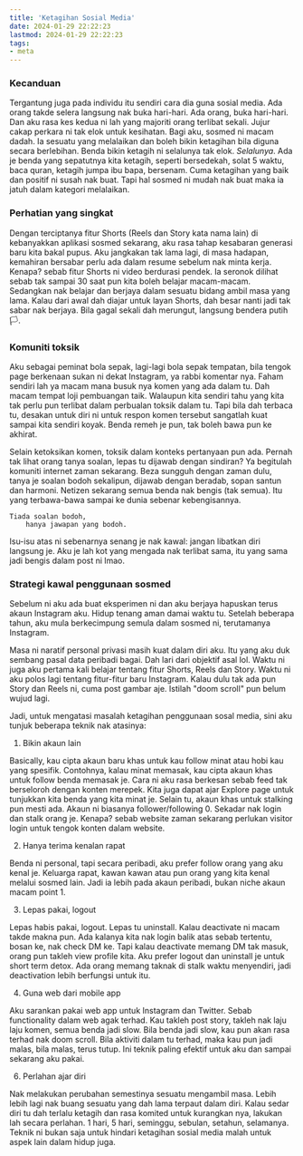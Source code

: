 ```yaml
---
title: 'Ketagihan Sosial Media'
date: 2024-01-29 22:22:23
lastmod: 2024-01-29 22:22:23
tags:
- meta
---
```


### Kecanduan

Tergantung juga pada individu itu sendiri cara dia guna sosial media. Ada orang takde selera langsung nak buka hari-hari. Ada orang, buka hari-hari. Dan aku rasa kes kedua ni lah yang majoriti orang terlibat sekali. Jujur cakap perkara ni tak elok untuk kesihatan. Bagi aku, sosmed ni macam dadah. Ia sesuatu yang melalaikan dan boleh bikin ketagihan bila diguna secara berlebihan. Benda bikin ketagih ni selalunya tak elok. *Selalunya*. Ada je benda yang sepatutnya kita ketagih, seperti bersedekah, solat 5 waktu, baca quran, ketagih jumpa ibu bapa, bersenam. Cuma ketagihan yang baik dan positif ni susah nak buat. Tapi hal sosmed ni mudah nak buat maka ia jatuh dalam kategori melalaikan.

### Perhatian yang singkat

Dengan terciptanya fitur Shorts (Reels dan Story kata nama lain) di kebanyakkan aplikasi sosmed sekarang, aku rasa tahap kesabaran generasi baru kita bakal pupus. Aku jangkakan tak lama lagi, di masa hadapan, kemahiran bersabar perlu ada dalam resume sebelum nak minta kerja. Kenapa? sebab fitur Shorts ni video berdurasi pendek. Ia seronok dilihat sebab tak sampai 30 saat pun kita boleh belajar macam-macam. Sedangkan nak belajar dan berjaya dalam sesuatu bidang ambil masa yang lama. Kalau dari awal dah diajar untuk layan Shorts, dah besar nanti jadi tak sabar nak berjaya. Bila gagal sekali dah merungut, langsung bendera putih 🏳.

### Komuniti toksik

Aku sebagai peminat bola sepak, lagi-lagi bola sepak tempatan, bila tengok page berkenaan sukan ni dekat Instagram, ya rabbi komentar nya. Faham sendiri lah ya macam mana busuk nya komen yang ada dalam tu. Dah macam tempat loji pembuangan taik. Walaupun kita sendiri tahu yang kita tak perlu pun terlibat dalam perbualan toksik dalam tu. Tapi bila dah terbaca tu, desakan untuk diri ni untuk respon komen tersebut sangatlah kuat sampai kita sendiri koyak. Benda remeh je pun, tak boleh bawa pun ke akhirat.

Selain ketoksikan komen, toksik dalam konteks pertanyaan pun ada. Pernah tak lihat orang tanya soalan, lepas tu dijawab dengan sindiran? Ya begitulah komuniti internet zaman sekarang. Beza sungguh dengan zaman dulu, tanya je soalan bodoh sekalipun, dijawab dengan beradab, sopan santun dan harmoni. Netizen sekarang semua benda nak bengis (tak semua). Itu yang terbawa-bawa sampai ke dunia sebenar kebengisannya.

```
Tiada soalan bodoh,
    hanya jawapan yang bodoh.
```

Isu-isu atas ni sebenarnya senang je nak kawal: jangan libatkan diri langsung je. Aku je lah kot yang mengada nak terlibat sama, itu yang sama jadi bengis dalam post ni lmao.

### Strategi kawal penggunaan sosmed

Sebelum ni aku ada buat eksperimen ni dan aku berjaya hapuskan terus akaun Instagram aku. Hidup tenang aman damai waktu tu. Setelah beberapa tahun, aku mula berkecimpung semula dalam sosmed ni, terutamanya Instagram. 

Masa ni naratif personal privasi masih kuat dalam diri aku. Itu yang aku duk sembang pasal data peribadi bagai. Dah lari dari objektif asal lol. Waktu ni juga aku pertama kali belajar tentang fitur Shorts, Reels dan Story. Waktu ni aku polos lagi tentang fitur-fitur baru Instagram. Kalau dulu tak ada pun Story dan Reels ni, cuma post gambar aje. Istilah "doom scroll" pun belum wujud lagi.

Jadi, untuk mengatasi masalah ketagihan penggunaan sosal media, sini aku tunjuk beberapa teknik nak atasinya:

1. Bikin akaun lain

Basically, kau cipta akaun baru khas untuk kau follow minat atau hobi kau yang spesifik. Contohnya, kalau minat memasak, kau cipta akaun khas untuk follow benda memasak je. Cara ni aku rasa berkesan sebab feed tak berseloroh dengan konten merepek. Kita juga dapat ajar Explore page untuk tunjukkan kita benda yang kita minat je. Selain tu, akaun khas untuk stalking pun mesti ada. Akaun ni biasanya follower/following 0. Sekadar nak login dan stalk orang je. Kenapa? sebab website zaman sekarang perlukan visitor login untuk tengok konten dalam website.

2. Hanya terima kenalan rapat

Benda ni personal, tapi secara peribadi, aku prefer follow orang yang aku kenal je. Keluarga rapat, kawan kawan atau pun orang yang kita kenal melalui sosmed lain. Jadi ia lebih pada akaun peribadi, bukan niche akaun macam point 1.

3. Lepas pakai, logout

Lepas habis pakai, logout. Lepas tu uninstall. Kalau deactivate ni macam takde makna pun. Ada kalanya kita nak login balik atas sebab tertentu, bosan ke, nak check DM ke. Tapi kalau deactivate memang DM tak masuk, orang pun takleh view profile kita. Aku prefer logout dan uninstall je untuk short term detox. Ada orang memang taknak di stalk waktu menyendiri, jadi deactivation lebih berfungsi untuk itu. 

4. Guna web dari mobile app

Aku sarankan pakai web app untuk Instagram dan Twitter. Sebab functionality dalam web agak terhad. Kau takleh post story, takleh nak laju laju komen, semua benda jadi slow. Bila benda jadi slow, kau pun akan rasa terhad nak doom scroll. Bila aktiviti dalam tu terhad, maka kau pun jadi malas, bila malas, terus tutup. Ini teknik paling efektif untuk aku dan sampai sekarang aku pakai.

6. Perlahan ajar diri

Nak melakukan perubahan semestinya sesuatu mengambil masa. Lebih lebih lagi nak buang sesuatu yang dah lama terpaut dalam diri. Kalau sedar diri tu dah terlalu ketagih dan rasa komited untuk kurangkan nya, lakukan lah secara perlahan. 1 hari, 5 hari, seminggu, sebulan, setahun, selamanya. Teknik ni bukan saja untuk hindari ketagihan sosial media malah untuk aspek lain dalam hidup juga.
